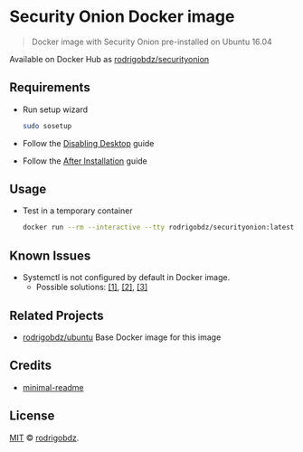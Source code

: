 # Security Onion Docker image

> Docker image with Security Onion pre-installed on Ubuntu 16.04

Available on Docker Hub as [rodrigobdz/securityonion](https://hub.docker.com/r/rodrigobdz/securityonion)

## Requirements

- Run setup wizard

  ```sh
  sudo sosetup
  ```

- Follow the [Disabling Desktop](https://securityonion.readthedocs.io/en/latest/desktop.html) guide

- Follow the [After Installation](https://securityonion.readthedocs.io/en/latest/post-installation.html) guide

## Usage

- Test in a temporary container

  ```sh
  docker run --rm --interactive --tty rodrigobdz/securityonion:latest bash --login
  ```

## Known Issues

- Systemctl is not configured by default in Docker image.
  - Possible solutions: [[1]](https://github.com/moby/moby/issues/30723#issuecomment-365927679), [[2]](https://hub.docker.com/r/kevincoakley/ubuntu16.04-systemd/dockerfile/), [[3]](https://hub.docker.com/r/jrei/systemd-ubuntu/dockerfile)

## Related Projects

- [rodrigobdz/ubuntu](https://hub.docker.com/r/rodrigobdz/ubuntu) Base Docker image for this image

## Credits

- [minimal-readme](https://github.com/rodrigobdz/minimal-readme)

## License

[MIT](LICENSE) © [rodrigobdz](https://rodrigobdz.github.io/).
